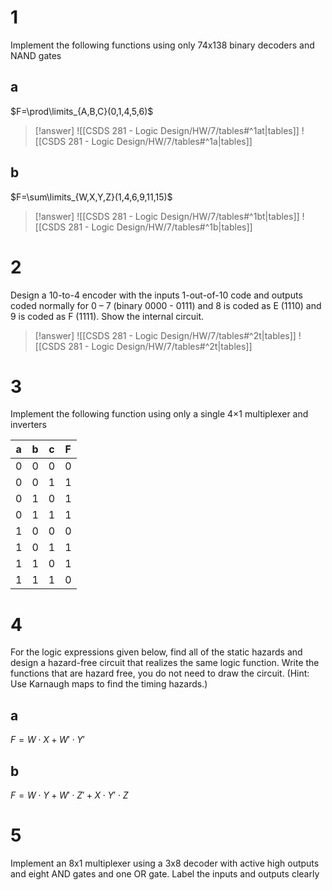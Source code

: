 # 1

Implement the following functions using only 74x138 binary decoders and NAND gates

## a

$F=\prod\limits_{A,B,C}(0,1,4,5,6)$

> [!answer]
> ![[CSDS 281 - Logic Design/HW/7/tables#^1at|tables]]
> ![[CSDS 281 - Logic Design/HW/7/tables#^1a|tables]]

## b

$F=\sum\limits_{W,X,Y,Z}(1,4,6,9,11,15)$

> [!answer]
> ![[CSDS 281 - Logic Design/HW/7/tables#^1bt|tables]]
> ![[CSDS 281 - Logic Design/HW/7/tables#^1b|tables]]

# 2

Design a 10-to-4 encoder with the inputs 1-out-of-10 code and outputs coded normally for 0 – 7 (binary 0000 - 0111) and 8 is coded as E (1110) and 9 is coded as F (1111). Show the internal circuit.

> [!answer]
> ![[CSDS 281 - Logic Design/HW/7/tables#^2t|tables]]
> ![[CSDS 281 - Logic Design/HW/7/tables#^2t|tables]]

# 3

Implement the following function using only a single 4×1 multiplexer and inverters

| a   | b   | c   | F   |
| --- | --- | --- | --- |
| 0   | 0   | 0   | 0   |
| 0   | 0   | 1   | 1   |
| 0   | 1   | 0   | 1   |
| 0   | 1   | 1   | 1   |
| 1   | 0   | 0   | 0   |
| 1   | 0   | 1   | 1   |
| 1   | 1   | 0   | 1   |
| 1   | 1   | 1   | 0   |

# 4

For the logic expressions given below, find all of the static hazards and design a hazard-free circuit that realizes the same logic function. Write the functions that are hazard free, you do not need to draw the circuit. (Hint: Use Karnaugh maps to find the timing hazards.)

## a

$F=W\cdot X+W'\cdot Y'$

## b

$F=W\cdot Y+W'\cdot Z'+X\cdot Y'\cdot Z$

# 5

Implement an 8x1 multiplexer using a 3x8 decoder with active high outputs and eight AND gates and one OR gate. Label the inputs and outputs clearly